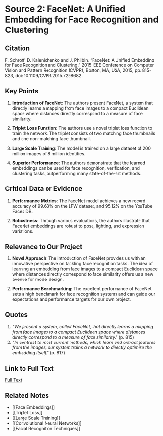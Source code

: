 # Source 2: FaceNet: A Unified Embedding for Face Recognition and Clustering

## Citation

F. Schroff, D. Kalenichenko and J. Philbin, “FaceNet: A Unified Embedding for Face Recognition and Clustering,” 2015 IEEE Conference on Computer Vision and Pattern Recognition (CVPR), Boston, MA, USA, 2015, pp. 815-823, doi: 10.1109/CVPR.2015.7298682.

## Key Points

1. **Introduction of FaceNet**: The authors present FaceNet, a system that directly learns a mapping from face images to a compact Euclidean space where distances directly correspond to a measure of face similarity.

2. **Triplet Loss Function**: The authors use a novel triplet loss function to train the network. The triplet consists of two matching face thumbnails and one non-matching face thumbnail.

3. **Large Scale Training**: The model is trained on a large dataset of 200 million images of 8 million identities.

4. **Superior Performance**: The authors demonstrate that the learned embeddings can be used for face recognition, verification, and clustering tasks, outperforming many state-of-the-art methods.

## Critical Data or Evidence

1. **Performance Metrics**: The FaceNet model achieves a new record accuracy of 99.63% on the LFW dataset, and 95.12% on the YouTube Faces DB.
   
2. **Robustness**: Through various evaluations, the authors illustrate that FaceNet embeddings are robust to pose, lighting, and expression variations.

## Relevance to Our Project

1. **Novel Approach**: The introduction of FaceNet provides us with an innovative perspective on tackling face recognition tasks. The idea of learning an embedding from face images to a compact Euclidean space where distances directly correspond to face similarity offers us a new avenue for model design.

2. **Performance Benchmarking**: The excellent performance of FaceNet sets a high benchmark for face recognition systems and can guide our expectations and performance targets for our own project.

## Quotes

1. _"We present a system, called FaceNet, that directly learns a mapping from face images to a compact Euclidean space where distances directly correspond to a measure of face similarity."_ (p. 815)
2. _"In contrast to most current methods, which learn and extract features from the images, our system trains a network to directly optimize the embedding itself."_ (p. 817)

## Link to Full Text

[Full Text](https://ieeexplore.ieee.org/document/7298682)

## Related Notes

- [[Face Embeddings]]
- [[Triplet Loss]]
- [[Large Scale Training]]
- [[Convolutional Neural Networks]]
- [[Facial Recognition Techniques]]
